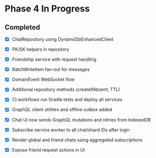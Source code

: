 # Phase 4 In Progress

## Completed
- [x] ChatRepository using DynamoDbEnhancedClient
- [x] PK/SK helpers in repository
- [x] Friendship service with request handling
- [x] BatchWriteItem fan-out for messages
- [x] DomainEvent WebSocket flow
- [x] Additional repository methods (createIfAbsent, TTL)
- [x] CI workflows run Gradle tests and deploy all services
- [x] GraphQL client utilities and offline outbox added
- [x] Chat UI now sends GraphQL mutations and retries from IndexedDB

- [x] Subscribe service worker to all chat/shard IDs after login
- [x] Render global and friend chats using aggregated subscriptions
- [x] Expose friend request actions in UI
